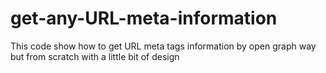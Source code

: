 # get-any-URL-meta-information
This code show how to get URL meta tags information by open graph way but from scratch with a little bit of design 
